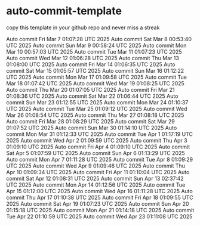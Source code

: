# auto-commit-template

copy this template in your github repo and never miss a streak

Auto commit Fri Mar  7 01:07:28 UTC 2025
Auto commit Sat Mar  8 00:53:40 UTC 2025
Auto commit Sun Mar  9 00:58:24 UTC 2025
Auto commit Mon Mar 10 00:57:03 UTC 2025
Auto commit Tue Mar 11 01:07:23 UTC 2025
Auto commit Wed Mar 12 01:06:28 UTC 2025
Auto commit Thu Mar 13 01:08:00 UTC 2025
Auto commit Fri Mar 14 01:06:35 UTC 2025
Auto commit Sat Mar 15 01:05:57 UTC 2025
Auto commit Sun Mar 16 01:12:22 UTC 2025
Auto commit Mon Mar 17 01:09:58 UTC 2025
Auto commit Tue Mar 18 01:07:42 UTC 2025
Auto commit Wed Mar 19 01:08:25 UTC 2025
Auto commit Thu Mar 20 01:07:05 UTC 2025
Auto commit Fri Mar 21 01:08:36 UTC 2025
Auto commit Sat Mar 22 01:06:44 UTC 2025
Auto commit Sun Mar 23 01:12:55 UTC 2025
Auto commit Mon Mar 24 01:10:37 UTC 2025
Auto commit Tue Mar 25 01:09:12 UTC 2025
Auto commit Wed Mar 26 01:08:54 UTC 2025
Auto commit Thu Mar 27 01:08:18 UTC 2025
Auto commit Fri Mar 28 01:08:29 UTC 2025
Auto commit Sat Mar 29 01:07:52 UTC 2025
Auto commit Sun Mar 30 01:14:10 UTC 2025
Auto commit Mon Mar 31 01:12:33 UTC 2025
Auto commit Tue Apr  1 01:17:19 UTC 2025
Auto commit Wed Apr  2 01:09:59 UTC 2025
Auto commit Thu Apr  3 01:09:10 UTC 2025
Auto commit Fri Apr  4 01:09:10 UTC 2025
Auto commit Sat Apr  5 01:07:59 UTC 2025
Auto commit Sun Apr  6 01:13:29 UTC 2025
Auto commit Mon Apr  7 01:11:28 UTC 2025
Auto commit Tue Apr  8 01:09:29 UTC 2025
Auto commit Wed Apr  9 01:09:46 UTC 2025
Auto commit Thu Apr 10 01:09:34 UTC 2025
Auto commit Fri Apr 11 01:10:04 UTC 2025
Auto commit Sat Apr 12 01:08:31 UTC 2025
Auto commit Sun Apr 13 02:37:42 UTC 2025
Auto commit Mon Apr 14 01:12:56 UTC 2025
Auto commit Tue Apr 15 01:12:00 UTC 2025
Auto commit Wed Apr 16 01:11:28 UTC 2025
Auto commit Thu Apr 17 01:10:38 UTC 2025
Auto commit Fri Apr 18 01:09:55 UTC 2025
Auto commit Sat Apr 19 01:07:23 UTC 2025
Auto commit Sun Apr 20 01:15:18 UTC 2025
Auto commit Mon Apr 21 01:14:18 UTC 2025
Auto commit Tue Apr 22 01:10:59 UTC 2025
Auto commit Wed Apr 23 01:11:08 UTC 2025
